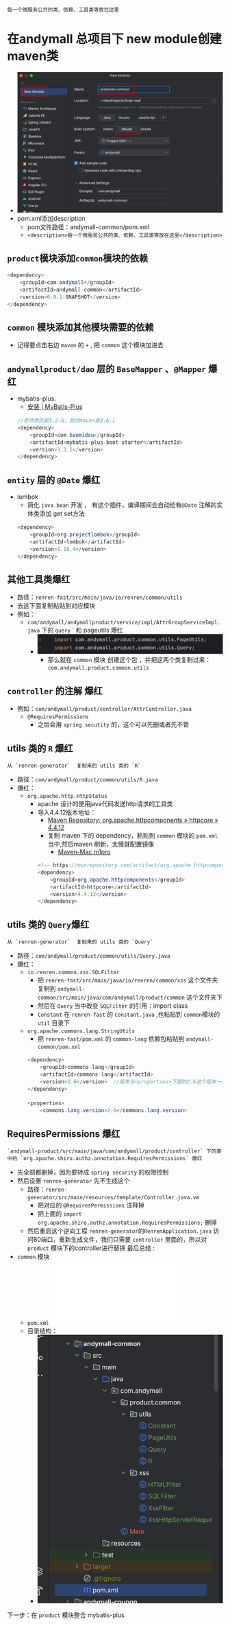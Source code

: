 	每一个微服务公共的类、依赖、工具类等放在这里
# 在andymall 总项目下 new module创建 maven类
- ![](课程&笔记/技术栈/尚硅谷/谷粒商城/步骤与问题/imgs/Pasted%20image%2020230820133653.png)
- pom.xml添加description
	- pom文件路径：andymall-common/pom.xml
	- `<description>每一个微服务公共的类、依赖、工具类等放在这里</description>`
## `product`模块添加`common`模块的依赖
``` java
<dependency>
	<groupId>com.andymall</groupId>
	<artifactId>andymall-common</artifactId>
	<version>0.0.1-SNAPSHOT</version>
</dependency>
```
## `common` 模块添加其他模块需要的依赖
- 记得要点击右边 `maven` 的 `+` , 把 `common` 这个模块加进去
## `andymallproduct/dao` 层的 `BaseMapper` 、`@Mapper` 爆红
- mybatis-plus.  
	-  [安装 | MyBatis-Plus](https://baomidou.com/pages/bab2db/#release)
	``` java 
	//老师用的是3.2.0，我的maven是3.6.1
	<dependency>
		<groupId>com.baomidou</groupId>
		<artifactId>mybatis-plus-boot-starter</artifactId>
		<version>3.3.1</version>
	</dependency>
	```
## `entity` 层的 `@Date` 爆红
- lombok 
	- 简化 `java bean` 开发 ， 有这个插件，编译期间会自动给有`@Date` 注解的实体类添加 get set方法
	```java
	<dependency>  
		<groupId>org.projectlombok</groupId>  
		<artifactId>lombok</artifactId>  
		<version>1.18.4</version>  
	</dependency>  
	```
## 其他工具类爆红
- 路径：`renren-fast/src/main/java/io/renren/common/utils` 
- 去这下面复制粘贴到对应模块
- 例如：
	- `com/andymall/andymallproduct/service/impl/AttrGroupServiceImpl.java` 下的  `query` ` 和 pageutils 爆红
		- ![](课程&笔记/技术栈/尚硅谷/谷粒商城/步骤与问题/imgs/Pasted%20image%2020230820164934.png)
			- 那么就在 `common` 模块 创建这个包 ，并把这两个类复制过来： `com.andymall.product.common.utils`
## `controller` 的注解 爆红
- 例如：`com/andymall/product/controller/AttrController.java`
	- `@RequiresPermissions`
		- 之后会用 `spring secutity`   的，这个可以先删或者先不管
## utils 类的 `R` 爆红 
	从 `renren-generator`  复制来的 utils 类的 `R`  
- 路径：`com/andymall/product/common/utils/R.java`
- 爆红：
	- `org.apache.http.HttpStatus` 
		- apache 设计的使用java代码发送http请求的工具类
		- 导入4.4.12版本地址：
			- [Maven Repository: org.apache.httpcomponents » httpcore » 4.4.12](https://mvnrepository.com/artifact/org.apache.httpcomponents/httpcore/4.4.12)
			- 复制 maven 下的 dependency，粘贴到 `common` 模块的 `pom.xml` 当中,然后maven 刷新，太慢就配置镜像
				- [Maven-Mac m1pro](课程&笔记/技术栈/尚硅谷/谷粒商城/步骤与问题/recources/Maven-Mac%20m1pro.md#^fb86c8)
			```java
			<!-- https://mvnrepository.com/artifact/org.apache.httpcomponents/httpcore -->
			<dependency>
				<groupId>org.apache.httpcomponents</groupId>
				<artifactId>httpcore</artifactId>
				<version>4.4.12</version>
			</dependency>
			```
## utils 类的 `Query`爆红
	从 `renren-generator`  复制来的 utils 类的 `Query`
- 路径：`com/andymall/product/common/utils/Query.java`
- 爆红：
	- `io.renren.common.xss.SQLFilter` 
		- 把 `renren-fast/src/main/java/io/renren/common/xss` 这个文件夹复制到 `andymall-common/src/main/java/com/andymall/product/common` 这个文件夹下
		- 然后在 `Query` 当中改变 `SQLFilter` 的引用：import class
		- `Constant` 在 `renren-fast` 的 `Constant.java`  ,也粘贴到 `common`模块的 `util` 目录下
	- `org.apache.commons.lang.StringUtils`  
		- 把 `renren-fast/pom.xml` 的 `common-lang`  依赖包粘贴到 `andymall-common/pom.xml`
		```java
		<dependency>  
			<groupId>commons-lang</groupId>  
			<artifactId>commons-lang</artifactId>  
			<version>2.6</version>  //版本与<properties>下面的2.6这个版本一致
		</dependency>
		
		<properties>  
			<commons.lang.version>2.6</commons.lang.version>
		```

## RequiresPermissions 爆红
	`andymall-product/src/main/java/com/andymall/product/controller` 下的类中的 `org.apache.shiro.authz.annotation.RequiresPermissions` 爆红
- 先全部都删掉，因为要转成 `spring security` 的权限控制
- 然后设置 `renren-generator` 先不生成这个
	- 路径：`renren-generator/src/main/resources/template/Controller.java.vm`
		- 把对应的 `@RequiresPermissions` 注释掉
		- 把上面的 `import org.apache.shiro.authz.annotation.RequiresPermissions;` 删掉
	- 然后重启这个逆向工程 `renren-generator`的`RenrenApplication.java`
		访问80端口，重新生成文件，我们只需要 `controller` 里面的，所以对 `product` 模块下的controller进行替换
最后总结 :
- `common` 模块
	- `pom.xml` 
		![](pom.xml)
	- 目录结构：
		- ![](Pasted%20image%2020230830145304.png)

下一步：在 `product` 模块整合 mybatis-plus 